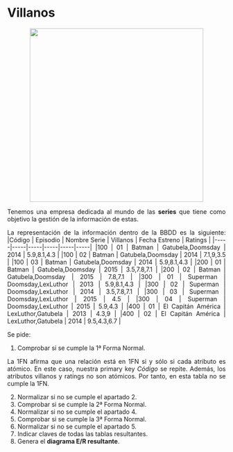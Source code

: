 <div align="justify">

# Villanos

<div align="center">
<img src="https://github.com/jpexposito/base-datos/raw/main/NORMALIZACION/tareas/tarea6/img/villanos.png" width="400px"/>
</div>

Tenemos una empresa dedicada al mundo de las __series__ que tiene como objetivo la gestión de la información de estas.

La representación de la información dentro de la BBDD es la siguiente:
|Código | Episodio | Nombre Serie | Villanos | Fecha Estreno | Ratings | 
|-----|-----|-----|-----|-----|-----|
|100 | 01 | Batman | Gatubela,Doomsday |  2014 | 5.9,8.1,4.3 |
|100 | 02 | Batman | Gatubela,Doomsday |  2014 | 7.1,9,3.5 |
|100 | 03 | Batman | Gatubela,Doomsday |  2014 | 5.9,8.1,4.3 | 
|200 | 01 | Batman | Gatubela,Doomsday |  2015 | 3.5,7.8,7.1 | 
|200 | 02 | Batman | Gatubela,Doomsday |  2015 | 7.8,7.1 | 
|300 | 01 | Superman | Doomsday,LexLuthor |  2013 | 5.9,8.1,4.3 | 
|300 | 02 | Superman | Doomsday,LexLuthor |  2014 | 3.5,7.8,7.1 | 
|300 | 03 | Superman | Doomsday,LexLuthor |  2015 | 4.5 | 
|300 | 04 | Superman | Doomsday,LexLuthor |  2015 | 5.9,4.3 | 
|400 | 01 | El Capitán América | LexLuthor,Gatubela |  2013 | 4.3,9 | 
|400 | 02 | El Capitán América | LexLuthor,Gatubela |  2014 | 9.5,4.3,6.7 | 

Se pide:

1. Comprobar si se cumple la 1ª Forma Normal.

La 1FN afirma que una relación está en 1FN si y sólo si cada atributo es atómico. En este caso, nuestra primary key _Código_ se repite. Además, los atributos villanos y ratings no son atómicos. Por tanto, en esta tabla no se cumple la 1FN.

2. Normalizar si no se cumple el apartado 2.
3. Comprobar si se cumple la 2ª Forma Normal.
4. Normalizar si no se cumple el apartado 4.
5. Comprobar si se cumple la 3ª Forma Normal.
6. Normalizar si no se cumple el apartado 5.
7. Indicar claves de todas las tablas resultantes.
9. Genera el __diagrama E/R resultante__.

</div>